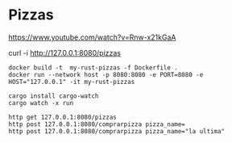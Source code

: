 # Pizzas

https://www.youtube.com/watch?v=Rnw-x21kGaA

curl -i  http://127.0.0.1:8080/pizzas

```shell
docker build -t  my-rust-pizzas -f Dockerfile .  
docker run --network host -p 8080:8080 -e PORT=8080 -e HOST="127.0.0.1" -it my-rust-pizzas
```

```shell
cargo install cargo-watch
cargo watch -x run
```

```shell
http get 127.0.0.1:8080/pizzas
http post 127.0.0.1:8080/comprarpizza pizza_name=
http post 127.0.0.1:8080/comprarpizza pizza_name="la ultima"
```
